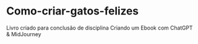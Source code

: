 # Como-criar-gatos-felizes
Livro criado para conclusão de disciplina Criando um Ebook com ChatGPT &amp; MidJourney
